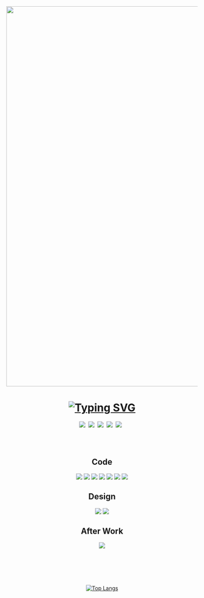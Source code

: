 <div id="header" align="center">
  <img src="https://media0.giphy.com/media/9eutY1z2G3bpbP2zeJ/giphy.gif" width="1000" style="pointer-events: none; cursor: default;"/>
  
 <h1><a href="https://git.io/typing-svg" style="pointer-events: none; cursor: default;"><img src="https://readme-typing-svg.herokuapp.com?font=Cascadia+Code&weight=800&size=40&duration=3000&pause=10000&color=BDD6E7&background=7AE8FF00&center=true&multiline=true&width=1000&height=60&lines=Welcome+I'm+designer+%26+dev+Web++" alt="Typing SVG" /></a>
  </h1>
  
  <div style='display:flex; justify-content:center;'>
    <a href="https://lm-ant.github.io">
        <img src="https://img.shields.io/badge/Portfolio-AD8CD6.svg?style=for-the-badge" />
    </a>&nbsp;&nbsp;
    <a href="mailto:louismarie.beyer@gmail.com">
        <img src="https://img.shields.io/badge/Gmail-D14836?style=for-the-badge&logo=gmail&logoColor=white" />
    </a>&nbsp;&nbsp;
    <a href="https://discord.gg/9y6GFBmAJx">
        <img src="https://img.shields.io/badge/Discord-7289DA?style=for-the-badge&logo=discord&logoColor=white" />
    </a>&nbsp;&nbsp;
    <a href="https://www.linkedin.com/in/louis-marie-beyer-886818164/">
        <img src="https://img.shields.io/badge/LinkedIn-0077B5?style=for-the-badge&logo=linkedin&logoColor=white"/>
    </a>&nbsp;&nbsp;
    <a href="https://www.instagram.com/louismarie10/">
        <img src="https://img.shields.io/badge/Instagram-E4405F?style=for-the-badge&logo=instagram&logoColor=white"/>
    </a>&nbsp;&nbsp;
</div>
    
  <br></br>
  <h2>Code</h2>
  
  <img src="https://img.shields.io/badge/HTML5-E34F26?style=for-the-badge&logo=html5&logoColor=white"/>
  <img src="https://img.shields.io/badge/JavaScript-323330?style=for-the-badge&logo=javascript&logoColor=white"/>
  <img src="https://img.shields.io/badge/json-5E5C5C?style=for-the-badge&logo=json&logoColor=white"/>
  <img src="https://img.shields.io/badge/CSS3-1572B6?style=for-the-badge&logo=css3&logoColor=white"/>
  <img src="https://img.shields.io/badge/Svelte-4A4A55?style=for-the-badge&logo=svelte&logoColor=white"/>
  <img src="https://img.shields.io/badge/ThreeJs-black?style=for-the-badge&logo=three.js&logoColor=white"/>
  <img src="https://img.shields.io/badge/VSCode-0078D4?style=for-the-badge&logo=visual%20studio%20code&logoColor=white"/>
  <h2>Design</h2>
  <img src="https://img.shields.io/badge/blender-%23F5792A.svg?style=for-the-badge&logo=blender&logoColor=white"/>
  <img src="https://img.shields.io/badge/Figma-F24E1E?style=for-the-badge&logo=figma&logoColor=white"/>
  <h2>After Work</h2>
  
  
  <img src="https://img.shields.io/badge/Deezer-FEAA2D?style=for-the-badge&logo=deezer&logoColor=white"/>

  
  <br></br>
  <br></br>
  
[![Top Langs](https://github-readme-stats.vercel.app/api/top-langs/?username=lm-ant&layout=compact&theme=material-palenight)](https://github.com/anuraghazra/github-readme-stats)

</div>







